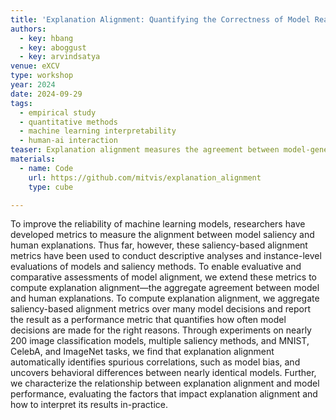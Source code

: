 ```yaml
---
title: 'Explanation Alignment: Quantifying the Correctness of Model Reasoning At Scale'
authors:
  - key: hbang
  - key: aboggust
  - key: arvindsatya
venue: eXCV
type: workshop
year: 2024
date: 2024-09-29
tags:
  - empirical study
  - quantitative methods
  - machine learning interpretability
  - human-ai interaction
teaser: Explanation alignment measures the agreement between model-generated explanations and human annotations to detect spurious correlations and model biases by aggregating saliency-based metrics, such as Shared Interest and The Pointing Game, across datasets. In pretrained ImageNet models, it reveals that models with similar accuracy can focus on vastly different image regions, highlighting significant variations in explanation alignment despite comparable performance.
materials:
  - name: Code
    url: https://github.com/mitvis/explanation_alignment
    type: cube

---
```

To improve the reliability of machine learning models, researchers have developed metrics to measure the alignment between model saliency and human explanations. Thus far, however, these saliency-based alignment metrics have been used to conduct descriptive analyses and instance-level evaluations of models and saliency methods. To enable evaluative and comparative assessments of model alignment, we extend these metrics to compute explanation alignment—the aggregate agreement between model and human explanations. To compute explanation alignment, we aggregate saliency-based alignment metrics over many model decisions and report the result as a performance metric that quantifies how often model decisions are made for the right reasons. Through experiments on nearly 200 image classification models, multiple saliency methods, and MNIST, CelebA, and ImageNet tasks, we find that explanation alignment automatically identifies spurious correlations, such as model bias, and uncovers behavioral differences between nearly identical models. Further, we characterize the relationship between explanation alignment and model performance, evaluating the factors that impact explanation alignment and how to interpret its results in-practice.
